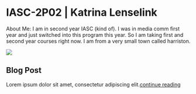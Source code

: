 # IASC-2P02 | Katrina Lenselink

About Me: 
I am in second year IASC (kind of). I was in media comm first year and just switched into this program this year. So I am taking first and second year courses right now. I am from a very small town called harriston.  

![](pictures/digital_humanities_wordle.png)
## Blog Post 

Lorem ipsum dolor sit amet, consectetur adipiscing elit.[continue reading](blog)
